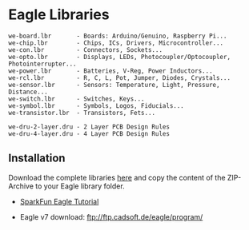 # Eagle Libraries
```
we-board.lbr       - Boards: Arduino/Genuino, Raspberry Pi...
we-chip.lbr        - Chips, ICs, Drivers, Microcontroller...
we-con.lbr         - Connectors, Sockets...
we-opto.lbr        - Displays, LEDs, Photocoupler/Optocoupler, Photointerrupter...
we-power.lbr       - Batteries, V-Reg, Power Inductors...
we-rcl.lbr         - R, C, L, Pot, Jumper, Diodes, Crystals...
we-sensor.lbr      - Sensors: Temperature, Light, Pressure, Distance...
we-switch.lbr      - Switches, Keys...
we-symbol.lbr      - Symbols, Logos, Fiducials...
we-transistor.lbr  - Transistors, Fets...

we-dru-2-layer.dru - 2 Layer PCB Design Rules
we-dru-4-layer.dru - 4 Layer PCB Design Rules
```


## Installation
Download the complete libraries [here](https://github.com/watterott/Eagle-Libs/archive/master.zip) and copy the content of the ZIP-Archive to your Eagle library folder.

* [SparkFun Eagle Tutorial](https://learn.sparkfun.com/tutorials/how-to-install-and-setup-eagle/using-the-sparkfun-libraries)

* Eagle v7 download: ftp://ftp.cadsoft.de/eagle/program/
